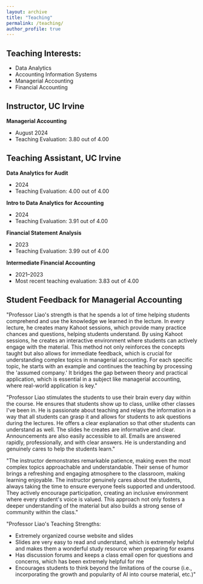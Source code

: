 ```yaml
---
layout: archive
title: "Teaching"
permalink: /teaching/
author_profile: true
---
```


## Teaching Interests:
- Data Analytics
- Accounting Information Systems
- Managerial Accounting
- Financial Accounting

## Instructor, UC Irvine
**Managerial Accounting**  
- August 2024  
- Teaching Evaluation: 3.80 out of 4.00

## Teaching Assistant, UC Irvine
**Data Analytics for Audit**  
- 2024  
- Teaching Evaluation: 4.00 out of 4.00

**Intro to Data Analytics for Accounting**  
- 2024  
- Teaching Evaluation: 3.91 out of 4.00

**Financial Statement Analysis**  
- 2023  
- Teaching Evaluation: 3.99 out of 4.00

**Intermediate Financial Accounting**  
- 2021–2023  
- Most recent teaching evaluation: 3.83 out of 4.00

## Student Feedback for Managerial Accounting

"Professor Liao's strength is that he spends a lot of time helping students comprehend and use the knowledge we learned in the lecture. In every lecture, he creates many Kahoot sessions, which provide many practice chances and questions, helping students understand. By using Kahoot sessions, he creates an interactive environment where students can actively engage with the material. This method not only reinforces the concepts taught but also allows for immediate feedback, which is crucial for understanding complex topics in managerial accounting. For each specific topic, he starts with an example and continues the teaching by processing the 'assumed company.' It bridges the gap between theory and practical application, which is essential in a subject like managerial accounting, where real-world application is key."

"Professor Liao stimulates the students to use their brain every day within the course. He ensures that students show up to class, unlike other classes I've been in. He is passionate about teaching and relays the information in a way that all students can grasp it and allows for students to ask questions during the lectures. He offers a clear explanation so that other students can understand as well. The slides he creates are informative and clear. Announcements are also easily accessible to all. Emails are answered rapidly, professionally, and with clear answers. He is understanding and genuinely cares to help the students learn."

"The instructor demonstrates remarkable patience, making even the most complex topics approachable and understandable. Their sense of humor brings a refreshing and engaging atmosphere to the classroom, making learning enjoyable. The instructor genuinely cares about the students, always taking the time to ensure everyone feels supported and understood. They actively encourage participation, creating an inclusive environment where every student's voice is valued. This approach not only fosters a deeper understanding of the material but also builds a strong sense of community within the class."

"Professor Liao's Teaching Strengths:
- Extremely organized course website and slides
- Slides are very easy to read and understand, which is extremely helpful and makes them a wonderful study resource when preparing for exams
- Has discussion forums and keeps a class email open for questions and concerns, which has been extremely helpful for me
- Encourages students to think beyond the limitations of the course (i.e., incorporating the growth and popularity of AI into course material, etc.)"
